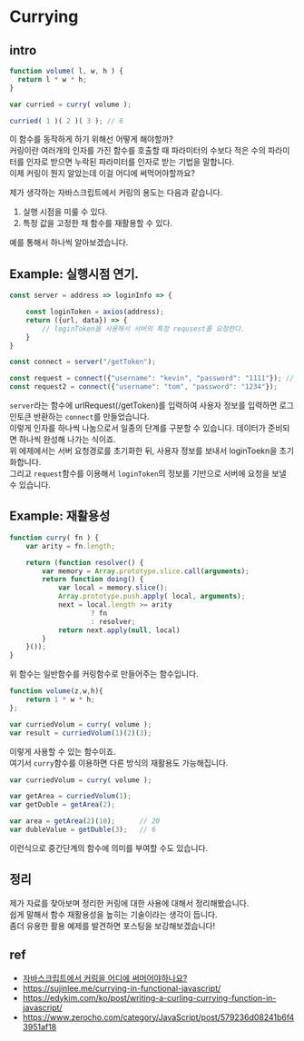 # Currying

## intro


```js
function volume( l, w, h ) {
  return l * w * h;
}

var curried = curry( volume );

curried( 1 )( 2 )( 3 ); // 6
```
이 함수를 동작하게 하기 위해선 어떻게 해야할까?  
커링이란 여러개의 인자를 가진 함수를 호출할 때 파라미터의 수보다 적은 수의 파라미터를 인자로 받으면 누락된 파라미터를 인자로 받는 기법을 말합니다.  
이제 커링이 뭔지 알았는데 이걸 어디에 써먹어야할까요?  

제가 생각하는 자바스크립트에서 커링의 용도는 다음과 같습니다.  
1. 실행 시점을 미룰 수 있다.
2. 특정 값을 고정한 채 함수를 재활용할 수 있다. 

예를 통해서 하나씩 알아보겠습니다. 

## Example: 실행시점 연기.

```js
const server = address => loginInfo => {

    const loginToken = axios(address);
    return ({url, data}) => {
        // loginToken을 사용해서 서버의 특정 requsest를 요청한다.
    }
}

const connect = server("/getToken");

const request = connect({"username": "kevin", "password": "1111"}); // loginToken 초기화.
const request2 = connect({"username": "tom", "password": "1234"});
```
`server`라는 함수에 urlRequest(/getToken)를 입력하여 사용자 정보를 입력하면 로그인토큰 반환하는 `connect`를 만들었습니다.  
이렇게 인자를 하나씩 나눔으로서 일종의 단계를 구분할 수 있습니다. 데이터가 준비되면 하나씩 완성해 나가는 식이죠.  
위 에제에서는 서버 요청경로를 초기화한 뒤, 사용자 정보를 보내서 loginToekn을 초기화합니다.  
그리고 `request`함수를 이용해서 `loginToken`의 정보를 기반으로 서버에 요청을 보낼 수 있습니다.



## Example: 재활용성 

```js
function curry( fn ) {
    var arity = fn.length;

    return (function resolver() {
        var memory = Array.prototype.slice.call(arguments);
        return function doing() {
            var local = memory.slice();
            Array.prototype.push.apply( local, arguments);
            next = local.length >= arity
                    ? fn
                    : resolver;
            return next.apply(null, local)
        }
    }());
}
```
위 함수는 일반함수를 커링함수로 만들어주는 함수입니다. 

```js
function volume(z,w,h){
    return 1 * w * h;
};

var curriedVolum = curry( volume );
var result = curriedVolum(1)(2)(3);
```
이렇게 사용할 수 있는 함수이죠.  
여기서 `curry`함수를 이용하면 다른 방식의 재활용도 가능해집니다.  

```js
var curriedVolum = curry( volume );

var getArea = curriedVolum(1);
var getDuble = getArea(2);

var area = getArea(2)(10);      // 20
var dubleValue = getDuble(3);   // 6
```
이런식으로 중간단계의 함수에 의미를 부여할 수도 있습니다.


## 정리 
제가 자료를 찾아보며 정리한 커링에 대한 사용에 대해서 정리해봤습니다.  
쉽게 말해서 함수 재활용성을 높히는 기술이라는 생각이 듭니다.  
좀더 유용한 활용 예제를 발견하면 포스팅을 보강해보겠습니다!



## ref
- [자바스크립트에서 커링을 어디에 써머어야하나요?](https://www.facebook.com/notes/kevin-lee/currying-%EC%96%B4%EB%94%B0-%EC%8D%A8%EB%A8%B9%EB%83%90%EA%B5%AC%EC%9A%94/214522735556858/)
- https://sujinlee.me/currying-in-functional-javascript/
- https://edykim.com/ko/post/writing-a-curling-currying-function-in-javascript/
- https://www.zerocho.com/category/JavaScript/post/579236d08241b6f43951af18